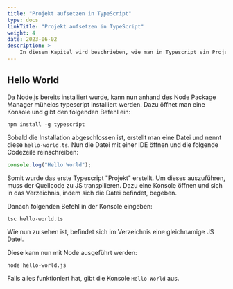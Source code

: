 ```yaml
---
title: "Projekt aufsetzen in TypeScript"
type: docs
linkTitle: "Projekt aufsetzen in TypeScript"
weight: 4
date: 2023-06-02
description: >
    In diesem Kapitel wird beschrieben, wie man in Typescript ein Projekt aufsetzt und startet.
---
```

## Hello World
Da Node.js bereits installiert wurde, kann nun anhand des Node Package Manager mühelos typescript installiert werden.
Dazu öffnet man eine Konsole und gibt den folgenden Befehl ein: 
``` shell
npm install -g typescript
```

Sobald die Installation abgeschlossen ist, erstellt man eine Datei und nennt diese `hello-world.ts`.
Nun die Datei mit einer IDE öffnen und die folgende Codezeile reinschreiben:
``` typescript
console.log("Hello World");
```

Somit wurde das erste Typescript "Projekt" erstellt. Um dieses auszuführen, muss der Quellcode zu JS transpilieren.
Dazu eine Konsole öffnen und sich in das Verzeichnis, indem sich die Datei befindet, begeben.

Danach folgenden Befehl in der Konsole eingeben: 
``` shell
tsc hello-world.ts
```

Wie nun zu sehen ist, befindet sich im Verzeichnis eine gleichnamige JS Datei.

Diese kann nun mit Node ausgeführt werden: 
``` shell
node hello-world.js
```

Falls alles funktioniert hat, gibt die Konsole `Hello World` aus.

